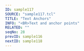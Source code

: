 ```yaml
---
ID: sample117
SOURCE: "sample117.tcl"
TITLE: "Text Anchors"
INFO: "<BR>Text and anchor points"
RELATED: ""
seqNo: 28
prevID: sample116
nextID: sample118
---
```

